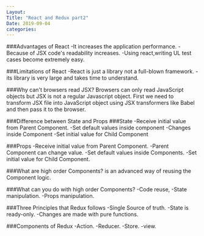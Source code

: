 ```yaml
---
Layout:
Title: "React and Redux part2"
Date: 2019-09-04
categories:
---
```

###Advantages of React
-It increases the application performance.
-Because of JSX code's readability increases.
-Using react,writing UL test cases become extremely easy.

###Limitations of React
-React is just a library not a full-blown framework.
-its library is very large and takes time to understand.

###Why can't browsers read JSX?
Browsers can only  read JavaScript objects but JSX is not a regular Javascript object.
First we need to transform JSX file into JavaScript object using JSX transformers like Babel and then pass
it to the browser.

###Difference between State and Props
###State
-Receive initial value from Parent Component.
-Set default values inside component
-Changes inside Component
-Set initial value for Child Component

###Props
-Receive initial value from Parent Component.
-Parent Component can change value.
-Set default values inside Components.
-Set initial value for Child Component.

###What are high order Components?
is an advanced way of reusing the Component logic.

###What can you do with high order Components?
-Code reuse,
-State manipulation.
-Props manipulation.

###Three Principles that Redux follows
-Single Source of truth.
-State is ready-only.
-Changes are made with pure functions. 

###Components of Redux
-Action.
-Reducer.
-Store.
-view.